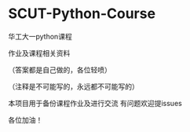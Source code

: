 # SCUT-Python-Course
华工大一python课程

作业及课程相关资料

（答案都是自己做的，各位轻喷）

（注释是不可能写的，永远都不可能写的）

本项目用于备份课程作业及进行交流
有问题欢迎提issues

各位加油！
